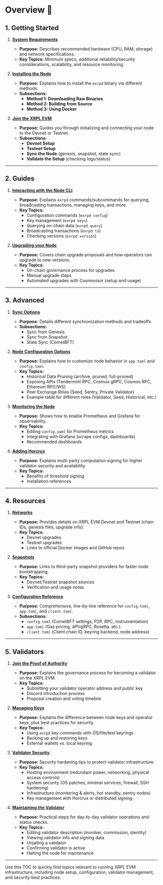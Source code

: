 # Overview 🤖

## 1. Getting Started

1. **[System Requirements](./getting-started/system-requirements.md)**  
   - **Purpose:** Describes recommended hardware (CPU, RAM, storage) and network specifications.  
   - **Key Topics:** Minimum specs, additional reliability/security considerations, scalability, and resource monitoring.

2. **[Installing the Node](./getting-started/installing-the-node.md)**  
   - **Purpose:** Explains how to install the `exrpd` binary via different methods.  
   - **Subsections:**  
     - **Method 1: Downloading Raw Binaries**  
     - **Method 2: Building from Source**  
     - **Method 3: Using Docker**

3. **[Join the XRPL EVM](./getting-started/join-the-xrplevm.md)**  
   - **Purpose:** Guides you through initializing and connecting your node to the Devnet or Testnet.  
   - **Subsections:**  
     - **Devnet Setup**  
     - **Testnet Setup**  
     - **Sync the Node** (genesis, snapshot, state sync)  
     - **Validate the Setup** (checking logs/status)

---

## 2. Guides

1. **[Interacting with the Node CLI](./guides/interacting-with-the-node-cli.md)**  
   - **Purpose:** Explains `exrpd` commands/subcommands for querying, broadcasting transactions, managing keys, and more.  
   - **Key Topics:**  
     - Configuration commands (`exrpd config`)  
     - Key management (`exrpd keys`)  
     - Querying on-chain data (`exrpd query`)  
     - Broadcasting transactions (`exrpd tx`)  
     - Checking versions (`exrpd version`)

2. **[Upgrading your Node](./guides/upgrading-your-node.md)**  
   - **Purpose:** Covers chain upgrade proposals and how operators can upgrade to new versions.  
   - **Key Topics:**  
     - On-chain governance process for upgrades  
     - Manual upgrade steps  
     - Automated upgrades with Cosmovisor (setup and usage)

---

## 3. Advanced

1. **[Sync Options](./advanced/sync-options.md)**  
   - **Purpose:** Details different synchronization methods and tradeoffs.  
   - **Subsections:**  
     - Sync from Genesis  
     - Sync from Snapshot  
     - State Sync (CometBFT)

2. **[Node Configuration Options](./advanced/node-configuration-options.md)**  
   - **Purpose:** Explains how to customize node behavior in `app.toml` and `config.toml`.  
   - **Key Topics:**  
     - Historical Data Pruning (archive, pruned, full-pruned)  
     - Exposing APIs (Tendermint RPC, Cosmos gRPC, Cosmos RPC, Ethereum RPC/WS)  
     - Peer Exchange Roles (Seed, Sentry, Private Validator)  
     - Example table for different roles (Validator, Seed, Historical, etc.)

3. **[Monitoring the Node](./advanced/monitoring-the-node.md)**  
   - **Purpose:** Shows how to enable Prometheus and Grafana for observability.  
   - **Key Topics:**  
     - Editing `config.yaml` for Prometheus metrics  
     - Integrating with Grafana (scrape configs, dashboards)  
     - Recommended dashboards

4. **[Adding Horcrux](./advanced/adding-horocrux.md)**  
   - **Purpose:** Explains multi-party computation signing for higher validator security and availability.  
   - **Key Topics:**  
     - Benefits of threshold signing  
     - Installation references

---

## 4. Resources

1. **[Networks](./resources/networks.md)**  
   - **Purpose:** Provides details on XRPL EVM Devnet and Testnet (chain IDs, genesis files, upgrade info).  
   - **Key Topics:**  
     - Devnet upgrades  
     - Testnet upgrades  
     - Links to official Docker images and GitHub repos

2. **[Snapshots](./resources/snapshots.md)**  
   - **Purpose:** Links to third-party snapshot providers for faster node bootstrapping.  
   - **Key Topics:**  
     - Devnet/Testnet snapshot sources  
     - Verification and usage notes

3. **[Configuration Reference](./resources/configuration-reference.md)**  
   - **Purpose:** Comprehensive, line-by-line reference for `config.toml`, `app.toml`, and `client.toml`.  
   - **Subsections:**  
     - `config.toml` (CometBFT settings, P2P, RPC, instrumentation)  
     - `app.toml` (Gas pricing, API/gRPC, Rosetta, etc.)  
     - `client.toml` (Client chain ID, keyring backend, node address)

---

## 5. Validators

1. **[Join the Proof of Authority](./validators/join-the-proof-of-authority.md)**  
   - **Purpose:** Explains the governance process for becoming a validator on the XRPL EVM.  
   - **Key Topics:**  
     - Submitting your validator operator address and public key  
     - Discord introduction process  
     - Proposal creation and voting timeline

2. **[Managing Keys](./validators/managing-keys.md)**  
   - **Purpose:** Explains the difference between node keys and operator keys, plus best practices for security.  
   - **Key Topics:**  
     - Using `exrpd` key commands with OS/file/test keyrings  
     - Backing up and restoring keys  
     - External wallets vs. local keyring

3. **[Validator Security](./validators/validator-security.md)**  
   - **Purpose:** Security hardening tips to protect validator infrastructure.  
   - **Key Topics:**  
     - Hosting environment (redundant power, networking, physical access controls)  
     - System security (OS patches, minimal services, firewall, SSH hardening)  
     - Infrastructure (monitoring & alerts, hot standby, sentry nodes)  
     - Key management with Horcrux or distributed signing

4. **[Maintaining the Validator](./validators/maintaining-the-validator.md)**  
   - **Purpose:** Practical steps for day-to-day validator operations and status checks.  
   - **Key Topics:**  
     - Editing validator description (moniker, commission, identity)  
     - Viewing validator info and signing data  
     - Unjailing a validator  
     - Confirming validator is active  
     - Halting the node for maintenance

---

Use this TOC to quickly find topics relevant to running XRPL EVM infrastructure, including node setup, configuration, validator management, and security best practices.